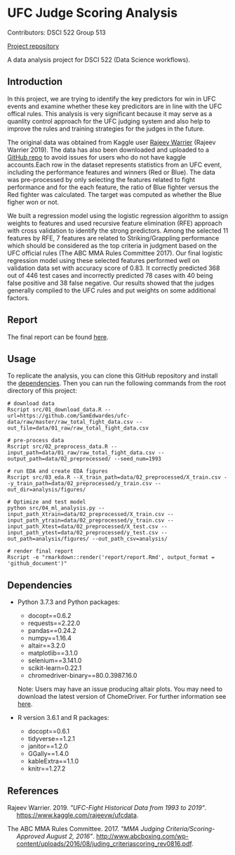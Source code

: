 
# UFC Judge Scoring Analysis

Contributors: DSCI 522 Group 513

[Project repository](https://github.com/UBC-MDS/DSCI522_group315)

A data analysis project for DSCI 522 (Data Science workflows).

## Introduction

In this project, we are trying to identify the key predictors for win in
UFC events and examine whether these key predicitors are in line with
the UFC offical rules. This analysis is very significant because it may
serve as a quanlity control approach for the UFC judging system and also
help to improve the rules and training strategies for the judges in the
future.

The original data was obtained from Kaggle user [Rajeev
Warrier](https://www.kaggle.com/rajeevw) (Rajeev Warrier 2019). The data
has also been downloaded and uploaded to a [GitHub
repo](https://github.com/SamEdwardes/ufc-data) to avoid issues for users
who do not have kaggle accounts.Each row in the dataset represents
statistics from an UFC event, including the performance features and
winners (Red or Blue). The data was pre-processed by only selecting the
features related to fight performance and for the each feature, the
ratio of Blue fighter versus the Red fighter was calculated. The target
was computed as whether the Blue figher won or not.

We built a regression model using the logistic regression algorithm to
assign weights to features and used recursive feature elimination (RFE)
approach with cross validation to identify the strong predictors. Among
the selected 11 features by RFE, 7 features are related to
Striking/Grappling performance which should be considered as the top
criteria in judgment based on the UFC official rules (The ABC MMA Rules
Committee 2017). Our final logistic regression model using these
selected features performed well on validation data set with accuracy
score of 0.83. It correctly predicted 368 out of 446 test cases and
incorrectly predicted 78 cases with 40 being false positive and 38 false
negative. Our results showed that the judges generally complied to the
UFC rules and put weights on some additional factors.

## Report

The final report can be found
[here](https://github.com/UBC-MDS/DSCI522_group315/blob/master/report/report.Rmd).

## Usage

To replicate the analysis, you can clone this GitHub repository and
install the [dependencies](#dependencies). Then you can run the
following commands from the root directory of this project:

    # download data
    Rscript src/01_download_data.R --url=https://github.com/SamEdwardes/ufc-data/raw/master/raw_total_fight_data.csv --out_file=data/01_raw/raw_total_fight_data.csv
    
    # pre-process data 
    Rscript src/02_preprocess_data.R --input_path=data/01_raw/raw_total_fight_data.csv --output_path=data/02_preprocessed/ --seed_num=1993
    
    # run EDA and create EDA figures
    Rscript src/03_eda.R --X_train_path=data/02_preprocessed/X_train.csv --y_train_path=data/02_preprocessed/y_train.csv --out_dir=analysis/figures/
    
    # Optimize and test model
    python src/04_ml_analysis.py --input_path_Xtrain=data/02_preprocessed/X_train.csv --input_path_ytrain=data/02_preprocessed/y_train.csv --input_path_Xtest=data/02_preprocessed/X_test.csv --input_path_ytest=data/02_preprocessed/y_test.csv --out_path=analysis/figures/ --out_path_csv=analysis/
    
    # render final report
    Rscript -e "rmarkdown::render('report/report.Rmd', output_format = 'github_document')"

## Dependencies

  - Python 3.7.3 and Python packages:
    
      - docopt==0.6.2
      - requests==2.22.0
      - pandas==0.24.2
      - numpy==1.16.4
      - altair==3.2.0
      - matplotlib==3.1.0
      - selenium==3.141.0
      - scikit-learn=0.22.1
      - chromedriver-binary==80.0.3987.16.0
    
    Note: Users may have an issue producing altair plots. You may need
    to download the latest version of ChomeDriver. For further
    information see
    [here](https://github.com/UBC-MDS/DSCI522_group315/issues/17).

  - R version 3.6.1 and R packages:
    
      - docopt==0.6.1
      - tidyverse==1.2.1
      - janitor==1.2.0
      - GGally==1.4.0
      - kableExtra==1.1.0
      - knitr==1.27.2

## References

<div id="refs" class="references hanging-indent">

<div id="ref-UFC-dataset">

Rajeev Warrier. 2019. *"UFC-Fight Historical Data from 1993 to 2019"*.
<https://www.kaggle.com/rajeevw/ufcdata>.

</div>

<div id="ref-MMA-judging-criteria">

The ABC MMA Rules Committee. 2017. *"MMA Judging
Criteria/Scoring-Approved August 2, 2016"*.
<http://www.abcboxing.com/wp-content/uploads/2016/08/juding_criteriascoring_rev0816.pdf>.

</div>

</div>
